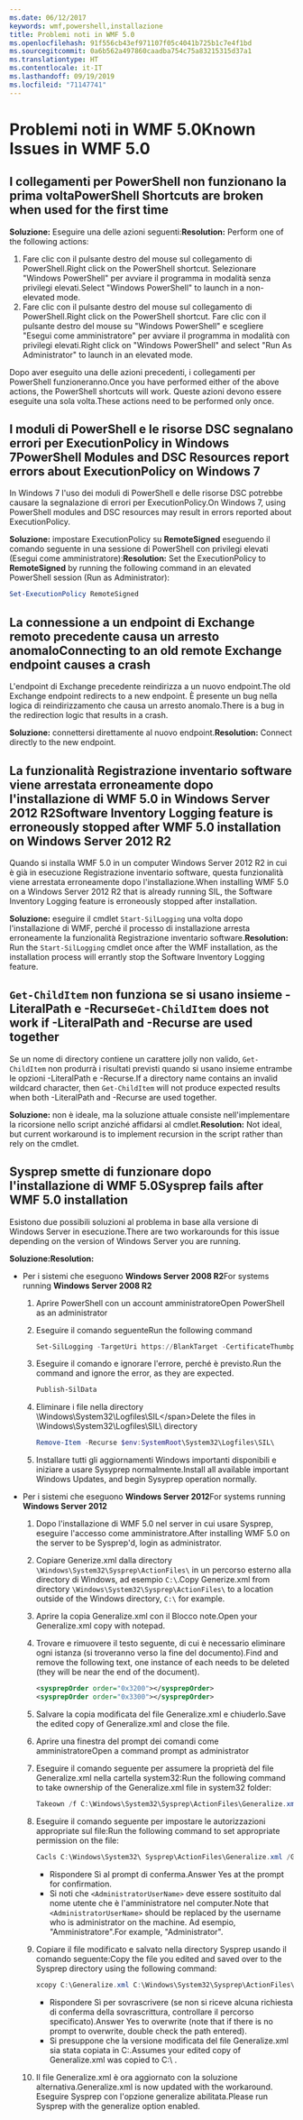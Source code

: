 ```yaml
---
ms.date: 06/12/2017
keywords: wmf,powershell,installazione
title: Problemi noti in WMF 5.0
ms.openlocfilehash: 91f556cb43ef971107f05c4041b725b1c7e4f1bd
ms.sourcegitcommit: 0a6b562a497860caadba754c75a83215315d37a1
ms.translationtype: HT
ms.contentlocale: it-IT
ms.lasthandoff: 09/19/2019
ms.locfileid: "71147741"
---
```

# <a name="known-issues-in-wmf-50"></a><span data-ttu-id="8963e-103">Problemi noti in WMF 5.0</span><span class="sxs-lookup"><span data-stu-id="8963e-103">Known Issues in WMF 5.0</span></span>

## <a name="powershell-shortcuts-are-broken-when-used-for-the-first-time"></a><span data-ttu-id="8963e-104">I collegamenti per PowerShell non funzionano la prima volta</span><span class="sxs-lookup"><span data-stu-id="8963e-104">PowerShell Shortcuts are broken when used for the first time</span></span>

<span data-ttu-id="8963e-105">**Soluzione:** Eseguire una delle azioni seguenti:</span><span class="sxs-lookup"><span data-stu-id="8963e-105">**Resolution:** Perform one of the following actions:</span></span>

1. <span data-ttu-id="8963e-106">Fare clic con il pulsante destro del mouse sul collegamento di PowerShell.</span><span class="sxs-lookup"><span data-stu-id="8963e-106">Right click on the PowerShell shortcut.</span></span> <span data-ttu-id="8963e-107">Selezionare "Windows PowerShell" per avviare il programma in modalità senza privilegi elevati.</span><span class="sxs-lookup"><span data-stu-id="8963e-107">Select "Windows PowerShell" to launch in a non-elevated mode.</span></span>
2. <span data-ttu-id="8963e-108">Fare clic con il pulsante destro del mouse sul collegamento di PowerShell.</span><span class="sxs-lookup"><span data-stu-id="8963e-108">Right click on the PowerShell shortcut.</span></span> <span data-ttu-id="8963e-109">Fare clic con il pulsante destro del mouse su "Windows PowerShell" e scegliere "Esegui come amministratore" per avviare il programma in modalità con privilegi elevati.</span><span class="sxs-lookup"><span data-stu-id="8963e-109">Right click on "Windows PowerShell" and select "Run As Administrator" to launch in an elevated mode.</span></span>

<span data-ttu-id="8963e-110">Dopo aver eseguito una delle azioni precedenti, i collegamenti per PowerShell funzioneranno.</span><span class="sxs-lookup"><span data-stu-id="8963e-110">Once you have performed either of the above actions, the PowerShell shortcuts will work.</span></span> <span data-ttu-id="8963e-111">Queste azioni devono essere eseguite una sola volta.</span><span class="sxs-lookup"><span data-stu-id="8963e-111">These actions need to be performed only once.</span></span>

## <a name="powershell-modules-and-dsc-resources-report-errors-about-executionpolicy-on-windows-7"></a><span data-ttu-id="8963e-112">I moduli di PowerShell e le risorse DSC segnalano errori per ExecutionPolicy in Windows 7</span><span class="sxs-lookup"><span data-stu-id="8963e-112">PowerShell Modules and DSC Resources report errors about ExecutionPolicy on Windows 7</span></span>

<span data-ttu-id="8963e-113">In Windows 7 l'uso dei moduli di PowerShell e delle risorse DSC potrebbe causare la segnalazione di errori per ExecutionPolicy.</span><span class="sxs-lookup"><span data-stu-id="8963e-113">On Windows 7, using PowerShell modules and DSC resources may result in errors reported about ExecutionPolicy.</span></span>

<span data-ttu-id="8963e-114">**Soluzione:** impostare ExecutionPolicy su **RemoteSigned** eseguendo il comando seguente in una sessione di PowerShell con privilegi elevati (Esegui come amministratore):</span><span class="sxs-lookup"><span data-stu-id="8963e-114">**Resolution:** Set the ExecutionPolicy to **RemoteSigned** by running the following command in an elevated PowerShell session (Run as Administrator):</span></span>

```powershell
Set-ExecutionPolicy RemoteSigned
```

## <a name="connecting-to-an-old-remote-exchange-endpoint-causes-a-crash"></a><span data-ttu-id="8963e-115">La connessione a un endpoint di Exchange remoto precedente causa un arresto anomalo</span><span class="sxs-lookup"><span data-stu-id="8963e-115">Connecting to an old remote Exchange endpoint causes a crash</span></span>

<span data-ttu-id="8963e-116">L'endpoint di Exchange precedente reindirizza a un nuovo endpoint.</span><span class="sxs-lookup"><span data-stu-id="8963e-116">The old Exchange endpoint redirects to a new endpoint.</span></span> <span data-ttu-id="8963e-117">È presente un bug nella logica di reindirizzamento che causa un arresto anomalo.</span><span class="sxs-lookup"><span data-stu-id="8963e-117">There is a bug in the redirection logic that results in a crash.</span></span>

<span data-ttu-id="8963e-118">**Soluzione:** connettersi direttamente al nuovo endpoint.</span><span class="sxs-lookup"><span data-stu-id="8963e-118">**Resolution:** Connect directly to the new endpoint.</span></span>

## <a name="software-inventory-logging-feature-is-erroneously-stopped-after-wmf-50-installation-on-windows-server-2012-r2"></a><span data-ttu-id="8963e-119">La funzionalità Registrazione inventario software viene arrestata erroneamente dopo l'installazione di WMF 5.0 in Windows Server 2012 R2</span><span class="sxs-lookup"><span data-stu-id="8963e-119">Software Inventory Logging feature is erroneously stopped after WMF 5.0 installation on Windows Server 2012 R2</span></span>

<span data-ttu-id="8963e-120">Quando si installa WMF 5.0 in un computer Windows Server 2012 R2 in cui è già in esecuzione Registrazione inventario software, questa funzionalità viene arrestata erroneamente dopo l'installazione.</span><span class="sxs-lookup"><span data-stu-id="8963e-120">When installing WMF 5.0 on a Windows Server 2012 R2 that is already running SIL, the Software Inventory Logging feature is erroneously stopped after installation.</span></span>

<span data-ttu-id="8963e-121">**Soluzione:** eseguire il cmdlet `Start-SilLogging` una volta dopo l'installazione di WMF, perché il processo di installazione arresta erroneamente la funzionalità Registrazione inventario software.</span><span class="sxs-lookup"><span data-stu-id="8963e-121">**Resolution:** Run the `Start-SilLogging` cmdlet once after the WMF installation, as the installation process will errantly stop the Software Inventory Logging feature.</span></span>

## <a name="get-childitem-does-not-work-if--literalpath-and--recurse-are-used-together"></a><span data-ttu-id="8963e-122">`Get-ChildItem` non funziona se si usano insieme -LiteralPath e -Recurse</span><span class="sxs-lookup"><span data-stu-id="8963e-122">`Get-ChildItem` does not work if -LiteralPath and -Recurse are used together</span></span>

<span data-ttu-id="8963e-123">Se un nome di directory contiene un carattere jolly non valido, `Get-ChildItem` non produrrà i risultati previsti quando si usano insieme entrambe le opzioni -LiteralPath e -Recurse.</span><span class="sxs-lookup"><span data-stu-id="8963e-123">If a directory name contains an invalid wildcard character, then `Get-ChildItem` will not produce expected results when both -LiteralPath and -Recurse are used together.</span></span>

<span data-ttu-id="8963e-124">**Soluzione:** non è ideale, ma la soluzione attuale consiste nell'implementare la ricorsione nello script anziché affidarsi al cmdlet.</span><span class="sxs-lookup"><span data-stu-id="8963e-124">**Resolution:** Not ideal, but current workaround is to implement recursion in the script rather than rely on the cmdlet.</span></span>

## <a name="sysprep-fails-after-wmf-50-installation"></a><span data-ttu-id="8963e-125">Sysprep smette di funzionare dopo l'installazione di WMF 5.0</span><span class="sxs-lookup"><span data-stu-id="8963e-125">Sysprep fails after WMF 5.0 installation</span></span>

<span data-ttu-id="8963e-126">Esistono due possibili soluzioni al problema in base alla versione di Windows Server in esecuzione.</span><span class="sxs-lookup"><span data-stu-id="8963e-126">There are two workarounds for this issue depending on the version of Windows Server you are running.</span></span>

<span data-ttu-id="8963e-127">**Soluzione:**</span><span class="sxs-lookup"><span data-stu-id="8963e-127">**Resolution:**</span></span>

- <span data-ttu-id="8963e-128">Per i sistemi che eseguono **Windows Server 2008 R2**</span><span class="sxs-lookup"><span data-stu-id="8963e-128">For systems running **Windows Server 2008 R2**</span></span>
  1. <span data-ttu-id="8963e-129">Aprire PowerShell con un account amministratore</span><span class="sxs-lookup"><span data-stu-id="8963e-129">Open PowerShell as an administrator</span></span>
  2. <span data-ttu-id="8963e-130">Eseguire il comando seguente</span><span class="sxs-lookup"><span data-stu-id="8963e-130">Run the following command</span></span>

     ```powershell
     Set-SilLogging -TargetUri https://BlankTarget -CertificateThumbprint 0123456789
     ```

  3. <span data-ttu-id="8963e-131">Eseguire il comando e ignorare l'errore, perché è previsto.</span><span class="sxs-lookup"><span data-stu-id="8963e-131">Run the command and ignore the error, as they are expected.</span></span>

     ```powershell
     Publish-SilData
     ```

  4. <span data-ttu-id="8963e-132">Eliminare i file nella directory \Windows\System32\Logfiles\SIL\</span><span class="sxs-lookup"><span data-stu-id="8963e-132">Delete the files in  \Windows\System32\Logfiles\SIL\ directory</span></span>

     ```powershell
     Remove-Item -Recurse $env:SystemRoot\System32\Logfiles\SIL\
     ```

  5. <span data-ttu-id="8963e-133">Installare tutti gli aggiornamenti Windows importanti disponibili e iniziare a usare Sysyprep normalmente.</span><span class="sxs-lookup"><span data-stu-id="8963e-133">Install all available important Windows Updates, and begin Sysyprep operation normally.</span></span>

- <span data-ttu-id="8963e-134">Per i sistemi che eseguono **Windows Server 2012**</span><span class="sxs-lookup"><span data-stu-id="8963e-134">For systems running **Windows Server 2012**</span></span>
  1. <span data-ttu-id="8963e-135">Dopo l'installazione di WMF 5.0 nel server in cui usare Sysprep, eseguire l'accesso come amministratore.</span><span class="sxs-lookup"><span data-stu-id="8963e-135">After installing WMF 5.0 on the server to be Sysprep'd, login as administrator.</span></span>
  2. <span data-ttu-id="8963e-136">Copiare Generize.xml dalla directory `\Windows\System32\Sysprep\ActionFiles\` in un percorso esterno alla directory di Windows, ad esempio `C:\`.</span><span class="sxs-lookup"><span data-stu-id="8963e-136">Copy Generize.xml from directory `\Windows\System32\Sysprep\ActionFiles\` to a location outside of the Windows directory, `C:\` for example.</span></span>
  3. <span data-ttu-id="8963e-137">Aprire la copia Generalize.xml con il Blocco note.</span><span class="sxs-lookup"><span data-stu-id="8963e-137">Open your Generalize.xml copy with notepad.</span></span>
  4. <span data-ttu-id="8963e-138">Trovare e rimuovere il testo seguente, di cui è necessario eliminare ogni istanza (si troveranno verso la fine del documento).</span><span class="sxs-lookup"><span data-stu-id="8963e-138">Find and remove the following text, one instance of each needs to be deleted (they will be near the end of the document).</span></span>

     ```xml
     <sysprepOrder order="0x3200"></sysprepOrder>
     <sysprepOrder order="0x3300"></sysprepOrder>
     ```

  5. <span data-ttu-id="8963e-139">Salvare la copia modificata del file Generalize.xml e chiuderlo.</span><span class="sxs-lookup"><span data-stu-id="8963e-139">Save the edited copy of Generalize.xml and close the file.</span></span>
  6. <span data-ttu-id="8963e-140">Aprire una finestra del prompt dei comandi come amministratore</span><span class="sxs-lookup"><span data-stu-id="8963e-140">Open a command prompt as administrator</span></span>
  7. <span data-ttu-id="8963e-141">Eseguire il comando seguente per assumere la proprietà del file Generalize.xml nella cartella system32:</span><span class="sxs-lookup"><span data-stu-id="8963e-141">Run the following command to take ownership of the Generalize.xml file in system32 folder:</span></span>

     ```powershell
     Takeown /f C:\Windows\System32\Sysprep\ActionFiles\Generalize.xml
     ```

  8. <span data-ttu-id="8963e-142">Eseguire il comando seguente per impostare le autorizzazioni appropriate sul file:</span><span class="sxs-lookup"><span data-stu-id="8963e-142">Run the following command to set appropriate permission on the file:</span></span>

     ```powershell
     Cacls C:\Windows\System32\ Sysprep\ActionFiles\Generalize.xml /G `<AdministratorUserName>`:F
     ```

     - <span data-ttu-id="8963e-143">Rispondere Sì al prompt di conferma.</span><span class="sxs-lookup"><span data-stu-id="8963e-143">Answer Yes at the prompt for confirmation.</span></span>
     - <span data-ttu-id="8963e-144">Si noti che `<AdministratorUserName>` deve essere sostituito dal nome utente che è l'amministratore nel computer.</span><span class="sxs-lookup"><span data-stu-id="8963e-144">Note that `<AdministratorUserName>` should be replaced by the username who is administrator on the machine.</span></span> <span data-ttu-id="8963e-145">Ad esempio, "Amministratore".</span><span class="sxs-lookup"><span data-stu-id="8963e-145">For example, "Administrator".</span></span>

  9. <span data-ttu-id="8963e-146">Copiare il file modificato e salvato nella directory Sysprep usando il comando seguente:</span><span class="sxs-lookup"><span data-stu-id="8963e-146">Copy the file you edited and saved over to the Sysprep directory using the following command:</span></span>

     ```powershell
     xcopy C:\Generalize.xml C:\Windows\System32\Sysprep\ActionFiles\Generalize.xml
     ```

     - <span data-ttu-id="8963e-147">Rispondere Sì per sovrascrivere (se non si riceve alcuna richiesta di conferma della sovrascrittura, controllare il percorso specificato).</span><span class="sxs-lookup"><span data-stu-id="8963e-147">Answer Yes to overwrite (note that if there is no prompt to overwrite, double check the path entered).</span></span>
     - <span data-ttu-id="8963e-148">Si presuppone che la versione modificata del file Generalize.xml sia stata copiata in C:\.</span><span class="sxs-lookup"><span data-stu-id="8963e-148">Assumes your edited copy of Generalize.xml was copied to C:\ .</span></span>

  10. <span data-ttu-id="8963e-149">Il file Generalize.xml è ora aggiornato con la soluzione alternativa.</span><span class="sxs-lookup"><span data-stu-id="8963e-149">Generalize.xml is now updated with the workaround.</span></span> <span data-ttu-id="8963e-150">Eseguire Sysprep con l'opzione generalize abilitata.</span><span class="sxs-lookup"><span data-stu-id="8963e-150">Please run Sysprep with the generalize option enabled.</span></span>